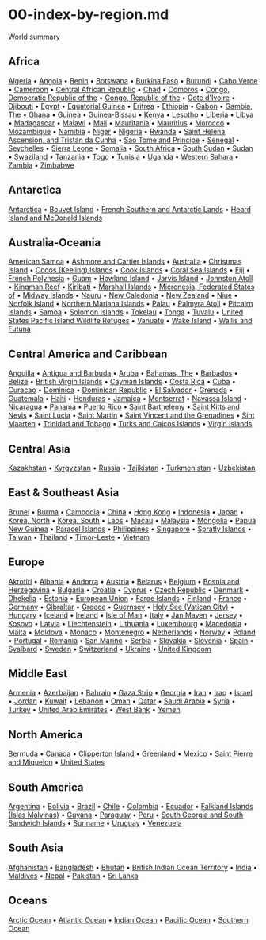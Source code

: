 
# 00-index-by-region.md

[World summary](xx.json)

## Africa

[Algeria](ag.json) &bull; [Angola](ao.json) &bull; [Benin](bn.json) &bull; [Botswana](bc.json) &bull; [Burkina Faso](uv.json) &bull; [Burundi](by.json) &bull; [Cabo Verde](cv.json) &bull; [Cameroon](cm.json) &bull; [Central African Republic](ct.json) &bull; [Chad](cd.json) &bull; [Comoros](cn.json) &bull; [Congo, Democratic Republic of the](cg.json) &bull; [Congo, Republic of the](cf.json) &bull; [Cote d'Ivoire](iv.json) &bull; [Djibouti](dj.json) &bull; [Egypt](eg.json) &bull; [Equatorial Guinea](ek.json) &bull; [Eritrea](er.json) &bull; [Ethiopia](et.json) &bull; [Gabon](gb.json) &bull; [Gambia, The](ga.json) &bull; [Ghana](gh.json) &bull; [Guinea](gv.json) &bull; [Guinea-Bissau](pu.json) &bull; [Kenya](ke.json) &bull; [Lesotho](lt.json) &bull; [Liberia](li.json) &bull; [Libya](ly.json) &bull; [Madagascar](ma.json) &bull; [Malawi](mi.json) &bull; [Mali](ml.json) &bull; [Mauritania](mr.json) &bull; [Mauritius](mp.json) &bull; [Morocco](mo.json) &bull; [Mozambique](mz.json) &bull; [Namibia](wa.json) &bull; [Niger](ng.json) &bull; [Nigeria](ni.json) &bull; [Rwanda](rw.json) &bull; [Saint Helena, Ascension, and Tristan da Cunha](sh.json) &bull; [Sao Tome and Principe](tp.json) &bull; [Senegal](sg.json) &bull; [Seychelles](se.json) &bull; [Sierra Leone](sl.json) &bull; [Somalia](so.json) &bull; [South Africa](sf.json) &bull; [South Sudan](od.json) &bull; [Sudan](su.json) &bull; [Swaziland](wz.json) &bull; [Tanzania](tz.json) &bull; [Togo](to.json) &bull; [Tunisia](ts.json) &bull; [Uganda](ug.json) &bull; [Western Sahara](wi.json) &bull; [Zambia](za.json) &bull; [Zimbabwe](zi.json)

## Antarctica

[Antarctica](ay.json) &bull; [Bouvet Island](bv.json) &bull; [French Southern and Antarctic Lands](fs.json) &bull; [Heard Island and McDonald Islands](hm.json)

## Australia-Oceania

[American Samoa](aq.json) &bull; [Ashmore and Cartier Islands](at.json) &bull; [Australia](as.json) &bull; [Christmas Island](kt.json) &bull; [Cocos (Keeling) Islands](ck.json) &bull; [Cook Islands](cw.json) &bull; [Coral Sea Islands](cr.json) &bull; [Fiji](fj.json) &bull; [French Polynesia](fp.json) &bull; [Guam](gq.json) &bull; [Howland Island](hq.json) &bull; [Jarvis Island](dq.json) &bull; [Johnston Atoll](jq.json) &bull; [Kingman Reef](kq.json) &bull; [Kiribati](kr.json) &bull; [Marshall Islands](rm.json) &bull; [Micronesia, Federated States of](fm.json) &bull; [Midway Islands](mq.json) &bull; [Nauru](nr.json) &bull; [New Caledonia](nc.json) &bull; [New Zealand](nz.json) &bull; [Niue](ne.json) &bull; [Norfolk Island](nf.json) &bull; [Northern Mariana Islands](cq.json) &bull; [Palau](ps.json) &bull; [Palmyra Atoll](lq.json) &bull; [Pitcairn Islands](pc.json) &bull; [Samoa](ws.json) &bull; [Solomon Islands](bp.json) &bull; [Tokelau](tl.json) &bull; [Tonga](tn.json) &bull; [Tuvalu](tv.json) &bull; [United States Pacific Island Wildlife Refuges](um.json) &bull; [Vanuatu](nh.json) &bull; [Wake Island](wq.json) &bull; [Wallis and Futuna](wf.json)

## Central America and Caribbean

[Anguilla](av.json) &bull; [Antigua and Barbuda](ac.json) &bull; [Aruba](aa.json) &bull; [Bahamas, The](bf.json) &bull; [Barbados](bb.json) &bull; [Belize](bh.json) &bull; [British Virgin Islands](vi.json) &bull; [Cayman Islands](cj.json) &bull; [Costa Rica](cs.json) &bull; [Cuba](cu.json) &bull; [Curacao](cc.json) &bull; [Dominica](do.json) &bull; [Dominican Republic](dr.json) &bull; [El Salvador](es.json) &bull; [Grenada](gj.json) &bull; [Guatemala](gt.json) &bull; [Haiti](ha.json) &bull; [Honduras](ho.json) &bull; [Jamaica](jm.json) &bull; [Montserrat](mh.json) &bull; [Navassa Island](bq.json) &bull; [Nicaragua](nu.json) &bull; [Panama](pm.json) &bull; [Puerto Rico](rq.json) &bull; [Saint Barthelemy](tb.json) &bull; [Saint Kitts and Nevis](sc.json) &bull; [Saint Lucia](st.json) &bull; [Saint Martin](rn.json) &bull; [Saint Vincent and the Grenadines](vc.json) &bull; [Sint Maarten](sk.json) &bull; [Trinidad and Tobago](td.json) &bull; [Turks and Caicos Islands](tk.json) &bull; [Virgin Islands](vq.json)

## Central Asia

[Kazakhstan](kz.json) &bull; [Kyrgyzstan](kg.json) &bull; [Russia](rs.json) &bull; [Tajikistan](ti.json) &bull; [Turkmenistan](tx.json) &bull; [Uzbekistan](uz.json)

## East & Southeast Asia

[Brunei](bx.json) &bull; [Burma](bm.json) &bull; [Cambodia](cb.json) &bull; [China](ch.json) &bull; [Hong Kong](hk.json) &bull; [Indonesia](id.json) &bull; [Japan](ja.json) &bull; [Korea, North](kn.json) &bull; [Korea, South](ks.json) &bull; [Laos](la.json) &bull; [Macau](mc.json) &bull; [Malaysia](my.json) &bull; [Mongolia](mg.json) &bull; [Papua New Guinea](pp.json) &bull; [Paracel Islands](pf.json) &bull; [Philippines](rp.json) &bull; [Singapore](sn.json) &bull; [Spratly Islands](pg.json) &bull; [Taiwan](tw.json) &bull; [Thailand](th.json) &bull; [Timor-Leste](tt.json) &bull; [Vietnam](vm.json)

## Europe

[Akrotiri](ax.json) &bull; [Albania](al.json) &bull; [Andorra](an.json) &bull; [Austria](au.json) &bull; [Belarus](bo.json) &bull; [Belgium](be.json) &bull; [Bosnia and Herzegovina](bk.json) &bull; [Bulgaria](bu.json) &bull; [Croatia](hr.json) &bull; [Cyprus](cy.json) &bull; [Czech Republic](ez.json) &bull; [Denmark](da.json) &bull; [Dhekelia](dx.json) &bull; [Estonia](en.json) &bull; [European Union](ee.json) &bull; [Faroe Islands](fo.json) &bull; [Finland](fi.json) &bull; [France](fr.json) &bull; [Germany](gm.json) &bull; [Gibraltar](gi.json) &bull; [Greece](gr.json) &bull; [Guernsey](gk.json) &bull; [Holy See (Vatican City)](vt.json) &bull; [Hungary](hu.json) &bull; [Iceland](ic.json) &bull; [Ireland](ei.json) &bull; [Isle of Man](im.json) &bull; [Italy](it.json) &bull; [Jan Mayen](jn.json) &bull; [Jersey](je.json) &bull; [Kosovo](kv.json) &bull; [Latvia](lg.json) &bull; [Liechtenstein](ls.json) &bull; [Lithuania](lh.json) &bull; [Luxembourg](lu.json) &bull; [Macedonia](mk.json) &bull; [Malta](mt.json) &bull; [Moldova](md.json) &bull; [Monaco](mn.json) &bull; [Montenegro](mj.json) &bull; [Netherlands](nl.json) &bull; [Norway](no.json) &bull; [Poland](pl.json) &bull; [Portugal](po.json) &bull; [Romania](ro.json) &bull; [San Marino](sm.json) &bull; [Serbia](ri.json) &bull; [Slovakia](lo.json) &bull; [Slovenia](si.json) &bull; [Spain](sp.json) &bull; [Svalbard](sv.json) &bull; [Sweden](sw.json) &bull; [Switzerland](sz.json) &bull; [Ukraine](up.json) &bull; [United Kingdom](uk.json)

## Middle East

[Armenia](am.json) &bull; [Azerbaijan](aj.json) &bull; [Bahrain](ba.json) &bull; [Gaza Strip](gz.json) &bull; [Georgia](gg.json) &bull; [Iran](ir.json) &bull; [Iraq](iz.json) &bull; [Israel](is.json) &bull; [Jordan](jo.json) &bull; [Kuwait](ku.json) &bull; [Lebanon](le.json) &bull; [Oman](mu.json) &bull; [Qatar](qa.json) &bull; [Saudi Arabia](sa.json) &bull; [Syria](sy.json) &bull; [Turkey](tu.json) &bull; [United Arab Emirates](ae.json) &bull; [West Bank](we.json) &bull; [Yemen](ym.json)

## North America

[Bermuda](bd.json) &bull; [Canada](ca.json) &bull; [Clipperton Island](ip.json) &bull; [Greenland](gl.json) &bull; [Mexico](mx.json) &bull; [Saint Pierre and Miquelon](sb.json) &bull; [United States](us.json)

## South America

[Argentina](ar.json) &bull; [Bolivia](bl.json) &bull; [Brazil](br.json) &bull; [Chile](ci.json) &bull; [Colombia](co.json) &bull; [Ecuador](ec.json) &bull; [Falkland Islands (Islas Malvinas)](fk.json) &bull; [Guyana](gy.json) &bull; [Paraguay](pa.json) &bull; [Peru](pe.json) &bull; [South Georgia and South Sandwich Islands](sx.json) &bull; [Suriname](ns.json) &bull; [Uruguay](uy.json) &bull; [Venezuela](ve.json)

## South Asia

[Afghanistan](af.json) &bull; [Bangladesh](bg.json) &bull; [Bhutan](bt.json) &bull; [British Indian Ocean Territory](io.json) &bull; [India](in.json) &bull; [Maldives](mv.json) &bull; [Nepal](np.json) &bull; [Pakistan](pk.json) &bull; [Sri Lanka](ce.json)

## Oceans

[Arctic Ocean](xq.json) &bull; [Atlantic Ocean](zh.json) &bull; [Indian Ocean](xo.json) &bull; [Pacific Ocean](zn.json) &bull; [Southern Ocean](oo.json)
